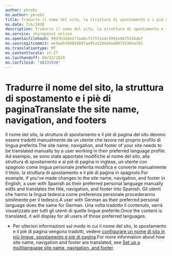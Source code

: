 ```yaml
---
author: pkrebs
ms.author: pkrebs
title: Tradurre il nome del sito, la struttura di spostamento e i piè di pagina
ms.date: 7/6/2020
description: Tradurre il nome del sito, la struttura di spostamento e i piè di pagina
ms.service: sharepoint online
ms.openlocfilehash: 99d7b3d4e173aabcf2757a14c5992e467533babf
ms.sourcegitcommit: ee4aebf60893887ae95a1294a9ad8975539ea762
ms.translationtype: MT
ms.contentlocale: it-IT
ms.lasthandoff: 09/23/2020
ms.locfileid: "48233938"
---
```

# <a name="translate-the-site-name-navigation-and-footers"></a><span data-ttu-id="692e5-103">Tradurre il nome del sito, la struttura di spostamento e i piè di pagina</span><span class="sxs-lookup"><span data-stu-id="692e5-103">Translate the site name, navigation, and footers</span></span>
<span data-ttu-id="692e5-104">Il nome del sito, la struttura di spostamento e il piè di pagina del sito devono essere tradotti manualmente da un utente che lavora nel proprio profilo di lingua preferita.</span><span class="sxs-lookup"><span data-stu-id="692e5-104">The site name, navigation, and footer of your site needs to be translated manually by a user working in their preferred language profile.</span></span> <span data-ttu-id="692e5-105">Ad esempio, se sono state apportate modifiche al nome del sito, alla struttura di spostamento e al piè di pagina in inglese, un utente con spagnolo come lingua personale preferita modifica e converte manualmente il titolo, la struttura di spostamento e il piè di pagina in spagnolo.</span><span class="sxs-lookup"><span data-stu-id="692e5-105">For example, if you’ve made changes to the site name, navigation, and footer in English, a user with Spanish as their preferred personal language manually edits and translates the title, navigation, and footer into Spanish.</span></span> <span data-ttu-id="692e5-106">Gli utenti che hanno la lingua tedesca come preferenza personale procederanno similmente per il tedesco.</span><span class="sxs-lookup"><span data-stu-id="692e5-106">A user with German as their preferred personal language does the same for German.</span></span> <span data-ttu-id="692e5-107">Una volta tradotto il contenuto, verrà visualizzato per tutti gli utenti di quelle lingue preferite.</span><span class="sxs-lookup"><span data-stu-id="692e5-107">Once the content is translated, it will display for all users of those preferred languages.</span></span>  

- <span data-ttu-id="692e5-108">Per ulteriori informazioni sul modo in cui il nome del sito, lo spostamento e il piè di pagina vengono tradotti, vedere [configurare un nome di sito in più lingue, spostamento e piè di pagina](https://support.office.com/article/create-multilingual-communication-sites-pages-and-news-2bb7d610-5453-41c6-a0e8-6f40b3ed750c#bkmk_muitranslations).</span><span class="sxs-lookup"><span data-stu-id="692e5-108">For more information about how site name, navigation and footer are translated, see [Set up a multilanguage site name, navigation, and footer](https://support.office.com/article/create-multilingual-communication-sites-pages-and-news-2bb7d610-5453-41c6-a0e8-6f40b3ed750c#bkmk_muitranslations).</span></span>
